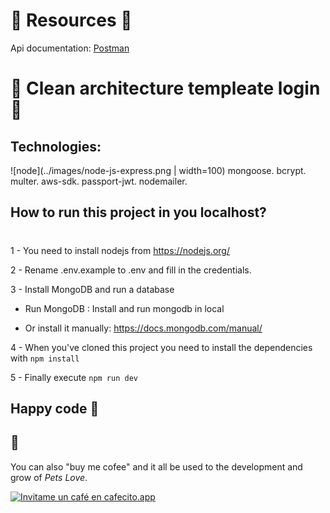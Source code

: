 # **🐶 Resources 🐶**

Api documentation:
[Postman](https://documenter.getpostman.com/view/4785582/UVJckGJz#42101b5d-075a-4890-8fc9-92d9ee01e31f)

# **🦊 Clean architecture templeate login 🦊**

## Technologies:

![node](../images/node-js-express.png | width=100)
mongoose.
bcrypt.
multer.
aws-sdk.
passport-jwt.
nodemailer.

## How to run this project in you localhost?

#

1 - You need to install nodejs from https://nodejs.org/

2 - Rename .env.example to .env and fill in the credentials.

<!-- The defaults is enough to make the API run, but you need S3 credentials to do image-uploads and gmail credentials to send "forgot password"-emails. -->

3 - Install MongoDB and run a database

- Run MongoDB : Install and run mongodb in local

- Or install it manually: https://docs.mongodb.com/manual/

4 - When you've cloned this project you need to install the dependencies with `npm install`

5 - Finally execute `npm run dev`

## Happy code 🍻 <br>

## 🐶

You can also "buy me cofee" and it all be used to the development and grow of _Pets Love_.<br>

[![Invitame un café en cafecito.app](https://cdn.cafecito.app/imgs/buttons/button_6.svg)](https://cafecito.app/petslove)
